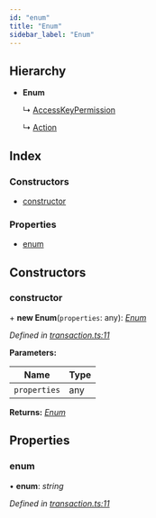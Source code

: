 ```yaml
---
id: "enum"
title: "Enum"
sidebar_label: "Enum"
---
```


## Hierarchy

* **Enum**

  ↳ [AccessKeyPermission](accesskeypermission.md)

  ↳ [Action](action.md)

## Index

### Constructors

* [constructor](enum.md#constructor)

### Properties

* [enum](enum.md#enum)

## Constructors

###  constructor

\+ **new Enum**(`properties`: any): *[Enum](enum.md)*

*Defined in [transaction.ts:11](https://github.com/nearprotocol/nearlib/blob/88ad17d/src.ts/transaction.ts#L11)*

**Parameters:**

Name | Type |
------ | ------ |
`properties` | any |

**Returns:** *[Enum](enum.md)*

## Properties

###  enum

• **enum**: *string*

*Defined in [transaction.ts:11](https://github.com/nearprotocol/nearlib/blob/88ad17d/src.ts/transaction.ts#L11)*
